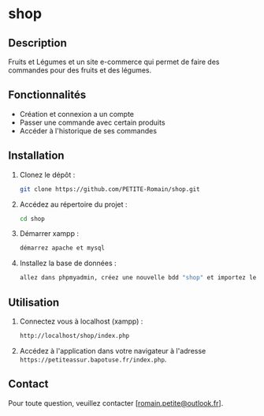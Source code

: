 # shop

## Description
Fruits et Légumes et un site e-commerce qui permet de faire des commandes pour des fruits et des légumes.

## Fonctionnalités
- Création et connexion a un compte
- Passer une commande avec certain produits
- Accéder à l'historique de ses commandes

## Installation
1. Clonez le dépôt :
    ```bash
    git clone https://github.com/PETITE-Romain/shop.git
    ```
2. Accédez au répertoire du projet :
    ```bash
    cd shop
    ```
2. Démarrer xampp :
    ```bash
    démarrez apache et mysql
    ```
2. Installez la base de données :
    ```bash
    allez dans phpmyadmin, créez une nouvelle bdd "shop" et importez le fichier .sql qui se trouve dans le projet
    ```
## Utilisation
1. Connectez vous à localhost (xampp) :
    ```bash
    http://localhost/shop/index.php
    ```
2. Accédez à l'application dans votre navigateur à l'adresse `https://petiteassur.bapotuse.fr/index.php`.


## Contact
Pour toute question, veuillez contacter [romain.petite@outlook.fr].
